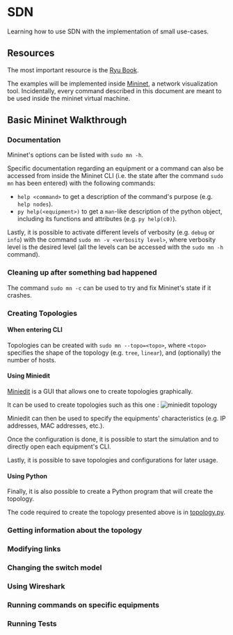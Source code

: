 # SDN
Learning how to use SDN with the implementation of small use-cases.

## Resources
The most important resource is the [Ryu Book](https://osrg.github.io/ryu-book/en/Ryubook.pdf).

The examples will be implemented inside [Mininet](http://mininet.org/), a network visualization tool.
Incidentally, every command described in this document are meant to be used inside the mininet virtual machine.

## Basic Mininet Walkthrough

### Documentation
Mininet's options can be listed with `sudo mn -h`.

Specific documentation regarding an equipment or a command can also be accessed from inside the Mininet CLI (i.e. the state after the command `sudo mn` has been entered) with the following commands:

- `help <command>` to get a description of the command's purpose (e.g. `help nodes`).
- `py help(<equipment>)` to get a `man`-like description of the python object, including its functions and attributes (e.g. `py help(c0)`).

Lastly, it is possible to activate different levels of verbosity (e.g. `debug` or `info`) with the command `sudo mn -v <verbosity level>`, where verbosity level is the desired level (all the levels can be accessed with the `sudo mn -h` command).

### Cleaning up after something bad happened

The command `sudo mn -c` can be used to try and fix Mininet's state if it crashes.

### Creating Topologies

#### When entering CLI

Topologies can be created with `sudo mn --topo=<topo>`, where `<topo>` specifies the shape of the topology (e.g. `tree`, `linear`), and (optionally) the number of hosts.

#### Using Miniedit

[Miniedit](http://www.brianlinkletter.com/how-to-use-miniedit-mininets-graphical-user-interface/) is a GUI that allows one to create topologies graphically.

It can be used to create topologies such as this one :
![miniedit topology](topo.png "A miniedit topology")

Miniedit can then be used to specify the equipments' characteristics (e.g. IP addresses, MAC addresses, etc.).

Once the configuration is done, it is possible to start the simulation and to directly open each equipment's CLI.

Lastly, it is possible to save topologies and configurations for later usage.

#### Using Python

Finally, it is also possible to create a Python program that will create the topology. 

The code required to create the topology presented above is in [topology.py](www.google.com).

### Getting information about the topology

### Modifying links

### Changing the switch model

### Using Wireshark

### Running commands on specific equipments

### Running Tests
